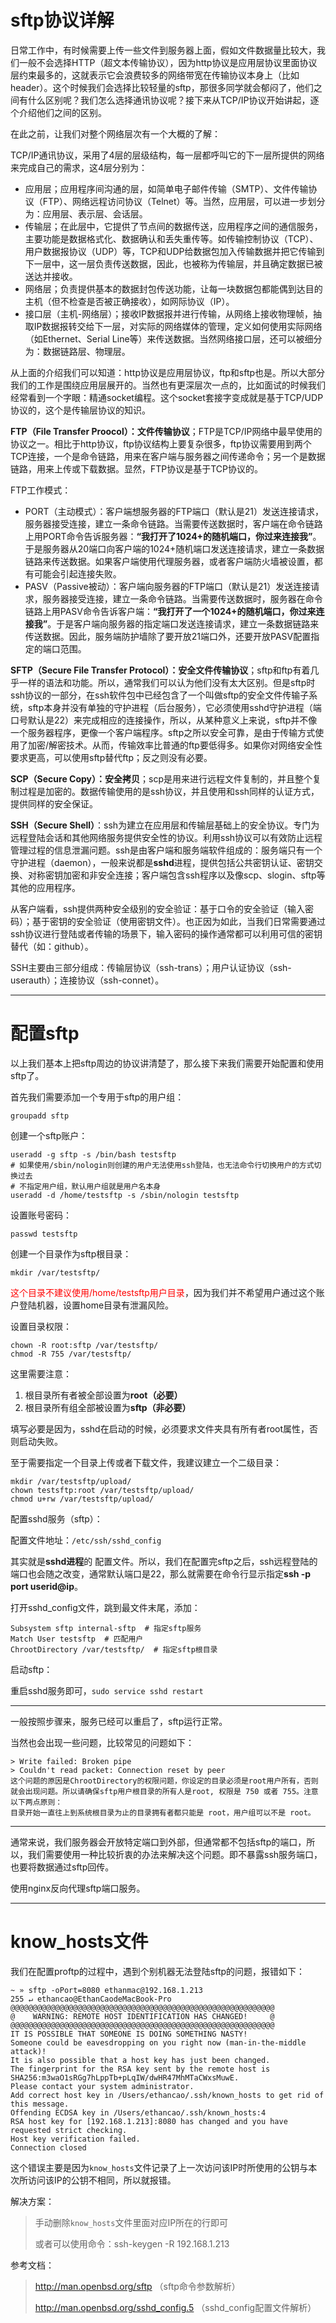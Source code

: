 # sftp协议详解

日常工作中，有时候需要上传一些文件到服务器上面，假如文件数据量比较大，我们一般不会选择HTTP（超文本传输协议），因为http协议是应用层协议里面协议层约束最多的，这就表示它会浪费较多的网络带宽在传输协议本身上（比如header）。这个时候我们会选择比较轻量的sftp，那很多同学就会郁闷了，他们之间有什么区别呢？我们怎么选择通讯协议呢？接下来从TCP/IP协议开始讲起，逐个介绍他们之间的区别。

在此之前，让我们对整个网络层次有一个大概的了解：

TCP/IP通讯协议，采用了4层的层级结构，每一层都呼叫它的下一层所提供的网络来完成自己的需求，这4层分别为：

- 应用层；应用程序间沟通的层，如简单电子邮件传输（SMTP）、文件传输协议（FTP）、网络远程访问协议（Telnet）等。当然，应用层，可以进一步划分为：应用层、表示层、会话层。
- 传输层；在此层中，它提供了节点间的数据传送，应用程序之间的通信服务，主要功能是数据格式化、数据确认和丢失重传等。如传输控制协议（TCP）、用户数据报协议（UDP）等，TCP和UDP给数据包加入传输数据并把它传输到下一层中，这一层负责传送数据，因此，也被称为传输层，并且确定数据已被送达并接收。
- 网络层；负责提供基本的数据封包传送功能，让每一块数据包都能偶到达目的主机（但不检查是否被正确接收），如网际协议（IP）。
- 接口层（主机-网络层）；接收IP数据报并进行传输，从网络上接收物理帧，抽取IP数据报转交给下一层，对实际的网络媒体的管理，定义如何使用实际网络（如Ethernet、Serial Line等）来传送数据。当然网络接口层，还可以被细分为：数据链路层、物理层。

从上面的介绍我们可以知道：http协议是应用层协议，ftp和sftp也是。所以大部分我们的工作是围绕应用层展开的。当然也有更深层次一点的，比如面试的时候我们经常看到一个字眼：精通socket编程。这个socket套接字变成就是基于TCP/UDP协议的，这个是传输层协议的知识。

**FTP（File Transfer Proocol）：文件传输协议**；FTP是TCP/IP网络中最早使用的协议之一。相比于http协议，ftp协议结构上要复杂很多，ftp协议需要用到两个TCP连接，一个是命令链路，用来在客户端与服务器之间传递命令；另一个是数据链路，用来上传或下载数据。显然，FTP协议是基于TCP协议的。

FTP工作模式：

- PORT（主动模式）：客户端想服务器的FTP端口（默认是21）发送连接请求，服务器接受连接，建立一条命令链路。当需要传送数据时，客户端在命令链路上用PORT命令告诉服务器：**“我打开了1024+的随机端口，你过来连接我”**。于是服务器从20端口向客户端的1024+随机端口发送连接请求，建立一条数据链路来传送数据。如果客户端使用代理服务器，或者客户端防火墙被设置，都有可能会引起连接失败。
- PASV（Passive被动）：客户端向服务器的FTP端口（默认是21）发送连接请求，服务器接受连接，建立一条命令链路。当需要传送数据时，服务器在命令链路上用PASV命令告诉客户端：**“我打开了一个1024+的随机端口，你过来连接我”**。于是客户端向服务器的指定端口发送连接请求，建立一条数据链路来传送数据。因此，服务端防护墙除了要开放21端口外，还要开放PASV配置指定的端口范围。

**SFTP（Secure File Transfer Protocol）：安全文件传输协议**；sftp和ftp有着几乎一样的语法和功能。所以，通常我们可以认为他们没有太大区别。但是sftp时ssh协议的一部分，在ssh软件包中已经包含了一个叫做sftp的安全文件传输子系统，sftp本身并没有单独的守护进程（后台服务），它必须使用sshd守护进程（端口号默认是22）来完成相应的连接操作，所以，从某种意义上来说，sftp并不像一个服务器程序，更像一个客户端程序。sftp之所以安全可靠，是由于传输方式使用了加密/解密技术。从而，传输效率比普通的ftp要低得多。如果你对网络安全性要求更高，可以使用sftp替代ftp；反之则没有必要。

**SCP（Secure Copy）：安全拷贝**；scp是用来进行远程文件复制的，并且整个复制过程是加密的。数据传输使用的是ssh协议，并且使用和ssh同样的认证方式，提供同样的安全保证。

**SSH（Secure Shell）**：ssh为建立在应用层和传输层基础上的安全协议。专门为远程登陆会话和其他网络服务提供安全性的协议。利用ssh协议可以有效防止远程管理过程的信息泄漏问题。ssh是由客户端和服务端软件组成的：服务端只有一个守护进程（daemon），一般来说都是**sshd**进程，提供包括公共密钥认证、密钥交换、对称密钥加密和非安全连接；客户端包含ssh程序以及像scp、slogin、sftp等其他的应用程序。

从客户端看，ssh提供两种安全级别的安全验证：基于口令的安全验证（输入密码）；基于密钥的安全验证（使用密钥文件）。也正因为如此，当我们日常需要通过ssh协议进行登陆或者传输的场景下，输入密码的操作通常都可以利用可信的密钥替代（如：github）。

SSH主要由三部分组成：传输层协议（ssh-trans）；用户认证协议（ssh-userauth）；连接协议（ssh-connet）。

--------

# 配置sftp

以上我们基本上把sftp周边的协议讲清楚了，那么接下来我们需要开始配置和使用sftp了。

首先我们需要添加一个专用于sftp的用户组：

```shell
groupadd sftp
```

创建一个sftp账户：

```shell
useradd -g sftp -s /bin/bash testsftp
# 如果使用/sbin/nologin则创建的用户无法使用ssh登陆，也无法命令行切换用户的方式切换过去
# 不指定用户组，默认用户组就是用户名本身
useradd -d /home/testsftp -s /sbin/nologin testsftp
```

设置账号密码：

```shell
passwd testsftp
```

创建一个目录作为sftp根目录：

```shell
mkdir /var/testsftp/
```

<font color=red>这个目录不建议使用/home/testsftp用户目录</font>，因为我们并不希望用户通过这个账户登陆机器，设置home目录有泄漏风险。

设置目录权限：

```shell
chown -R root:sftp /var/testsftp/
chmod -R 755 /var/testsftp/
```

这里需要注意：

1. 根目录所有者被全部设置为**root（必要）**
2. 根目录所有组全部被设置为**sftp（非必要）**

填写必要是因为，sshd在启动的时候，必须要求文件夹具有所有者root属性，否则启动失败。

至于需要指定一个目录上传或者下载文件，我建议建立一个二级目录：

```shell
mkdir /var/testsftp/upload/
chown testsftp:root /var/testsftp/upload/
chmod u+rw /var/testsftp/upload/
```

配置sshd服务（sftp）：

配置文件地址：`/etc/ssh/sshd_config`

其实就是**sshd进程**的 配置文件。所以，我们在配置完sftp之后，ssh远程登陆的端口也会随之改变，通常默认端口是22，那么就需要在命令行显示指定**ssh -p port userid@ip**。

打开sshd_config文件，跳到最文件末尾，添加：

```shell
Subsystem sftp internal-sftp  # 指定sftp服务
Match User testsftp  # 匹配用户
ChrootDirectory /var/testsftp/  # 指定sftp根目录
```

启动sftp：

重启sshd服务即可，`sudo service sshd restart`

------

一般按照步骤来，服务已经可以重启了，sftp运行正常。

当然也会出现一些问题，比较常见的问题如下：

```shell
> Write failed: Broken pipe     
> Couldn't read packet: Connection reset by peer
这个问题的原因是ChrootDirectory的权限问题，你设定的目录必须是root用户所有，否则就会出现问题。所以请确保sftp用户根目录的所有人是root, 权限是 750 或者 755。注意以下两点原则：
目录开始一直往上到系统根目录为止的目录拥有者都只能是 root，用户组可以不是 root。
```

----------

通常来说，我们服务器会开放特定端口到外部，但通常都不包括sftp的端口，所以，我们需要使用一种比较折衷的办法来解决这个问题。即不暴露ssh服务端口，也要将数据通过sftp回传。

使用nginx反向代理sftp端口服务。

-------------

# know_hosts文件

我们在配置proftp的过程中，遇到个别机器无法登陆sftp的问题，报错如下：

```shell
~ » sftp -oPort=8080 ethanmac@192.168.1.213                                                                          255 ↵ ethancao@EthanCaodeMacBook-Pro
@@@@@@@@@@@@@@@@@@@@@@@@@@@@@@@@@@@@@@@@@@@@@@@@@@@@@@@@@@@
@    WARNING: REMOTE HOST IDENTIFICATION HAS CHANGED!     @
@@@@@@@@@@@@@@@@@@@@@@@@@@@@@@@@@@@@@@@@@@@@@@@@@@@@@@@@@@@
IT IS POSSIBLE THAT SOMEONE IS DOING SOMETHING NASTY!
Someone could be eavesdropping on you right now (man-in-the-middle attack)!
It is also possible that a host key has just been changed.
The fingerprint for the RSA key sent by the remote host is
SHA256:m3waO1sRGg7hLppTb+pLqIW/dwHR47MhMTaCWxsMuwE.
Please contact your system administrator.
Add correct host key in /Users/ethancao/.ssh/known_hosts to get rid of this message.
Offending ECDSA key in /Users/ethancao/.ssh/known_hosts:4
RSA host key for [192.168.1.213]:8080 has changed and you have requested strict checking.
Host key verification failed.
Connection closed
```

这个错误主要是因为`know_hosts`文件记录了上一次访问该IP时所使用的公钥与本次所访问该IP的公钥不相同，所以就报错。

解决方案：

> 手动删除`know_hosts`文件里面对应IP所在的行即可
>
> 或者可以使用命令：ssh-keygen -R 192.168.1.213

参考文档：

> http://man.openbsd.org/sftp （sftp命令参数解析）
>
> http://man.openbsd.org/sshd_config.5 （sshd_config配置文件解析）






